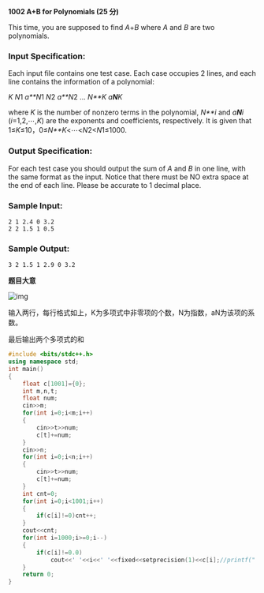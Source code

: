 **1002 A+B for Polynomials (25 分)**

This time, you are supposed to find *A*+*B* where *A* and *B* are two polynomials.

### Input Specification:

Each input file contains one test case. Each case occupies 2 lines, and each line contains the information of a polynomial:

*K* *N*1 *a**N*1 *N*2 *a**N*2 ... *N**K* *a**N**K*

where *K* is the number of nonzero terms in the polynomial, *N**i* and *a**N**i* (*i*=1,2,⋯,*K*) are the exponents and coefficients, respectively. It is given that 1≤*K*≤10，0≤*N**K*<⋯<*N*2<*N*1≤1000.

### Output Specification:

For each test case you should output the sum of *A* and *B* in one line, with the same format as the input. Notice that there must be NO extra space at the end of each line. Please be accurate to 1 decimal place.

### Sample Input:

```in
2 1 2.4 0 3.2
2 2 1.5 1 0.5
```

### Sample Output:

```out
3 2 1.5 1 2.9 0 3.2
```

**题目大意**

![img](https://img-blog.csdnimg.cn/20200525173153750.png)

输入两行，每行格式如上，K为多项式中非零项的个数，N为指数，aN为该项的系数。

最后输出两个多项式的和

```c++
#include <bits/stdc++.h>
using namespace std;
int main()
{
    float c[1001]={0};
    int m,n,t;
    float num;
    cin>>m;
    for(int i=0;i<m;i++)
    {
        cin>>t>>num;
        c[t]+=num;
    }
    cin>>n;
    for(int i=0;i<n;i++)
    {
        cin>>t>>num;
        c[t]+=num;
    }
    int cnt=0;
    for(int i=0;i<1001;i++)
    {
        if(c[i]!=0)cnt++;
    }
    cout<<cnt;
    for(int i=1000;i>=0;i--)
    {
        if(c[i]!=0.0)
            cout<<' '<<i<<' '<<fixed<<setprecision(1)<<c[i];//printf(" %d %.1f", i, c[i]);
    }
    return 0;
}
```

